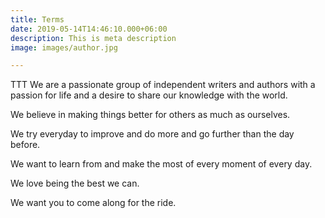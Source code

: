 ```yaml
---
title: Terms
date: 2019-05-14T14:46:10.000+06:00
description: This is meta description
image: images/author.jpg

---
```

TTT We are a passionate group of independent writers and authors with a passion for life and a desire to share our knowledge with the world.

We believe in making things better for others as much as ourselves.

We try everyday to improve and do more and go further than the day before.

We want to learn from and make the most of every moment of every day.

We love being the best we can.

We want you to come along for the ride.